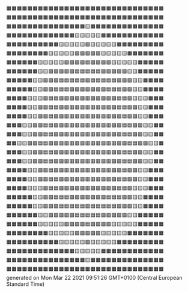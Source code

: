 🟧🟧🟧🟧🟧🟧🟧🟧🟧🟧🟧🟧🟧🟧🟧🟧🟧🟧🟧🟧🟧🟧🟧🟧🟧🟧🟧🟧🟧🟧  
🟧🟧🟧🟧🟧🟧🟧🟧🟧🟧🟧🟧🟧🟧🟧🟧🟧🟧🟧🟧🟧🟧🟧🟧🟧🟧🟧🟧🟧🟧  
🟧🟧🟧🟧🟧🟧🟧🟧🟧🟧🟧🟧🟧🟧🟧🟨🟧🟧🟧🟧🟧🟧🟧🟧🟧🟧🟧🟧🟧🟧  
🟧🟧🟧🟧🟧🟧🟧🟧🟧🟧🟧🟧🟧🟨🟨🟨🟨🟨🟧🟧🟧🟧🟧🟧🟧🟧🟧🟧🟧🟧  
🟧🟧🟧🟧🟧🟧🟧🟧🟧🟧🟨🟨🟨🟨🟨🟩🟨🟨🟨🟨🟨🟧🟧🟧🟧🟧🟧🟧🟧🟧  
🟧🟧🟧🟧🟧🟧🟧🟧🟨🟨🟨🟨🟨🟩🟩🟩🟩🟩🟨🟨🟨🟨🟨🟧🟧🟧🟧🟧🟧🟧  
🟧🟧🟧🟧🟧🟧🟨🟨🟨🟨🟨🟩🟩🟩🟩🟦🟩🟩🟩🟩🟨🟨🟨🟨🟨🟧🟧🟧🟧🟧  
🟧🟧🟧🟧🟧🟧🟨🟨🟩🟩🟩🟩🟩🟦🟦🟦🟦🟦🟩🟩🟩🟩🟩🟨🟨🟧🟧🟧🟧🟧  
🟧🟧🟧🟧🟧🟨🟨🟩🟩🟩🟦🟦🟦🟦🟦🟪🟦🟦🟦🟦🟦🟩🟩🟩🟨🟨🟧🟧🟧🟧  
🟧🟧🟧🟧🟧🟨🟨🟩🟩🟦🟦🟦🟪🟪🟪🟪🟪🟪🟪🟦🟦🟦🟩🟩🟨🟨🟧🟧🟧🟧  
🟧🟧🟧🟧🟨🟨🟨🟩🟦🟦🟪🟪🟪🟪🟪🟥🟪🟪🟪🟪🟪🟦🟦🟩🟨🟨🟨🟧🟧🟧  
🟧🟧🟧🟧🟨🟨🟩🟩🟦🟦🟪🟪🟥🟥🟥🟥🟥🟥🟥🟪🟪🟦🟦🟩🟩🟨🟨🟧🟧🟧  
🟧🟧🟧🟧🟨🟨🟩🟩🟦🟪🟪🟥🟥🟥🟥🟥🟥🟥🟥🟥🟪🟪🟦🟩🟩🟨🟨🟧🟧🟧  
🟧🟧🟧🟨🟨🟩🟩🟦🟦🟪🟪🟥🟥🟥🟥🟥🟥🟥🟥🟥🟪🟪🟦🟦🟩🟩🟨🟨🟧🟧  
🟧🟧🟧🟨🟨🟩🟩🟦🟦🟪🟪🟥🟥🟥🟥🟥🟥🟥🟥🟥🟪🟪🟦🟦🟩🟩🟨🟨🟧🟧  
🟧🟧🟨🟨🟩🟩🟦🟦🟪🟪🟥🟥🟥🟥🟥🟥🟥🟥🟥🟥🟥🟪🟪🟦🟦🟩🟩🟨🟨🟧  
🟧🟧🟧🟨🟨🟩🟩🟦🟦🟪🟪🟥🟥🟥🟥🟥🟥🟥🟥🟥🟪🟪🟦🟦🟩🟩🟨🟨🟧🟧  
🟧🟧🟧🟨🟨🟩🟩🟦🟦🟪🟪🟥🟥🟥🟥🟥🟥🟥🟥🟥🟪🟪🟦🟦🟩🟩🟨🟨🟧🟧  
🟧🟧🟧🟧🟨🟨🟩🟩🟦🟪🟪🟥🟥🟥🟥🟥🟥🟥🟥🟥🟪🟪🟦🟩🟩🟨🟨🟧🟧🟧  
🟧🟧🟧🟧🟨🟨🟩🟩🟦🟦🟪🟪🟥🟥🟥🟥🟥🟥🟥🟪🟪🟦🟦🟩🟩🟨🟨🟧🟧🟧  
🟧🟧🟧🟧🟨🟨🟨🟩🟦🟦🟪🟪🟪🟪🟪🟥🟪🟪🟪🟪🟪🟦🟦🟩🟨🟨🟨🟧🟧🟧  
🟧🟧🟧🟧🟧🟨🟨🟩🟩🟦🟦🟦🟪🟪🟪🟪🟪🟪🟪🟦🟦🟦🟩🟩🟨🟨🟧🟧🟧🟧  
🟧🟧🟧🟧🟧🟨🟨🟩🟩🟩🟦🟦🟦🟦🟦🟪🟦🟦🟦🟦🟦🟩🟩🟩🟨🟨🟧🟧🟧🟧  
🟧🟧🟧🟧🟧🟧🟨🟨🟩🟩🟩🟩🟩🟦🟦🟦🟦🟦🟩🟩🟩🟩🟩🟨🟨🟧🟧🟧🟧🟧  
🟧🟧🟧🟧🟧🟧🟨🟨🟨🟨🟨🟩🟩🟩🟩🟦🟩🟩🟩🟩🟨🟨🟨🟨🟨🟧🟧🟧🟧🟧  
🟧🟧🟧🟧🟧🟧🟧🟧🟨🟨🟨🟨🟨🟩🟩🟩🟩🟩🟨🟨🟨🟨🟨🟧🟧🟧🟧🟧🟧🟧  
🟧🟧🟧🟧🟧🟧🟧🟧🟧🟧🟨🟨🟨🟨🟨🟩🟨🟨🟨🟨🟨🟧🟧🟧🟧🟧🟧🟧🟧🟧  
🟧🟧🟧🟧🟧🟧🟧🟧🟧🟧🟧🟧🟧🟨🟨🟨🟨🟨🟧🟧🟧🟧🟧🟧🟧🟧🟧🟧🟧🟧  
🟧🟧🟧🟧🟧🟧🟧🟧🟧🟧🟧🟧🟧🟧🟧🟨🟧🟧🟧🟧🟧🟧🟧🟧🟧🟧🟧🟧🟧🟧  
🟧🟧🟧🟧🟧🟧🟧🟧🟧🟧🟧🟧🟧🟧🟧🟧🟧🟧🟧🟧🟧🟧🟧🟧🟧🟧🟧🟧🟧🟧  
generated on Mon Mar 22 2021 09:51:26 GMT+0100 (Central European Standard Time)  
